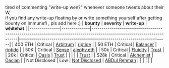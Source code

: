 tired of commenting "write-up wen?" whenever someone tweets about their W,<br/>
if you find any write-up floating by or write something yourself after getting bounty on Immunefi , pls add here :)
| **bounty**    | **severity** | **write-up**                                                                                                          | **whitehat**                                                            |
|---------------|--------------|-----------------------------------------------------------------------------------------------------------------------|-------------------------------------------------------------------------|
| 400 ETH       | Critical     | [Arbitrum](https://medium.com/@0xriptide/hackers-in-arbitrums-inbox-ca23272641a2)                                     | [riptide](https://twitter.com/0xriptide)                                |
| 50 ETH        | Critical     | [Balancer](https://mirror.xyz/0x2719F6Dfb85086F87319079cC2f7EeFD0e40994D/NWDf5uW1Ve7-TrcPKwmM86xp8ploMSCRGC58A-NSoFY) | [riptide](https://twitter.com/0xriptide)                                |
| 50K           | Critical     | [Sense](https://medium.com/immunefi/sense-finance-access-control-issue-bugfix-review-32e0c806b1a0)                    | [alephv.eth](https://twitter.com/alpeh_v)                               |
| 50k           | Critical     | [Fluidity](https://www.trust-security.xyz/post/breaking-fluidity-for-glory-and-50k)                                   | [Trust](https://twitter.com/trust__90)                                  |
| 20k           | Critical     | [Oasis](https://www.trust-security.xyz/post/taking-home-a-20k-bounty-with-oasis-platform-shutdown-vulnerability)      | [Trust]( https://twitter.com/trust__90 )                                |
|               |              |                                                                                                                       | [Trust]( https://twitter.com/trust__90 )                                |
| $28k          | Critical     | [Alchemist](https://dacian.me/28k-bounty-admin-brick-forced-revert)                                                   | [Dacian](https://twitter.com/DevDacian)                                 |
| Not Disclosed | Low          | [Not Disclosed](https://twitter.com/DevABDee/status/1637010561899560961)                                              | [ABDul Rehman](https://twitter.com/DevABDee/status/1637010561899560961) |
|               |              |                                                                                                                       |                                                                         |
